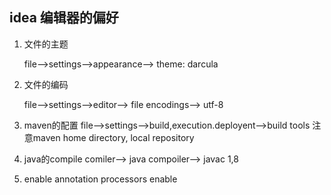 ## idea 编辑器的偏好

1. 文件的主题

   file-->settings-->appearance--> theme: darcula

   

2. 文件的编码

   file-->settings-->editor--> file encodings--> utf-8

3.  maven的配置
	file-->settings-->build,execution.deployent-->build tools 
	注意maven home directory, local repository
4.  java的compile
	comiler--> java compoiler--> javac 1,8
5.  enable annotation processors
	enable
	

